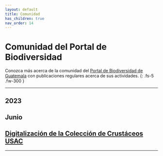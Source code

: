 ```yaml
---
layout: default
title: Comunidad
has_children: true
nav_order: 14
---
```


# Comunidad del Portal de Biodiversidad
Conozca más acerca de la comunidad del [Portal de Biodiversidad de Guatemala](https://biodiversidad.gt) con publicaciones regulares acerca de sus actividades.
{: .fs-5 .fw-300 }

---
## 2023
## Junio

## [Digitalización de la Colección de Crustáceos USAC](https://guatemalaportal.github.io/docs/blog/2023/digitalizacion)
---
